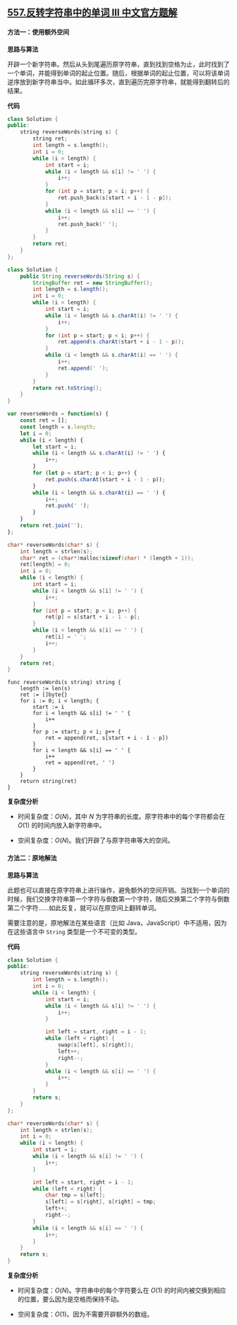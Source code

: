 ## [557.反转字符串中的单词 III 中文官方题解](https://leetcode.cn/problems/reverse-words-in-a-string-iii/solutions/100000/fan-zhuan-zi-fu-chuan-zhong-de-dan-ci-iii-by-lee-2)
#### 方法一：使用额外空间

**思路与算法**

开辟一个新字符串。然后从头到尾遍历原字符串，直到找到空格为止，此时找到了一个单词，并能得到单词的起止位置。随后，根据单词的起止位置，可以将该单词逆序放到新字符串当中。如此循环多次，直到遍历完原字符串，就能得到翻转后的结果。

**代码**

```C++ [sol1-C++]
class Solution {
public:
    string reverseWords(string s) {
        string ret;
        int length = s.length();
        int i = 0;
        while (i < length) {
            int start = i;
            while (i < length && s[i] != ' ') {
                i++;
            }
            for (int p = start; p < i; p++) {
                ret.push_back(s[start + i - 1 - p]);
            }
            while (i < length && s[i] == ' ') {
                i++;
                ret.push_back(' ');
            }
        }
        return ret;
    }
};
```

```Java [sol1-Java]
class Solution {
    public String reverseWords(String s) {
        StringBuffer ret = new StringBuffer();
        int length = s.length();
        int i = 0;
        while (i < length) {
            int start = i;
            while (i < length && s.charAt(i) != ' ') {
                i++;
            }
            for (int p = start; p < i; p++) {
                ret.append(s.charAt(start + i - 1 - p));
            }
            while (i < length && s.charAt(i) == ' ') {
                i++;
                ret.append(' ');
            }
        }
        return ret.toString();
    }
}
```

```JavaScript [sol1-JavaScript]
var reverseWords = function(s) {
    const ret = [];
    const length = s.length;
    let i = 0;
    while (i < length) {
        let start = i;
        while (i < length && s.charAt(i) != ' ') {
            i++;
        }
        for (let p = start; p < i; p++) {
            ret.push(s.charAt(start + i - 1 - p));
        }
        while (i < length && s.charAt(i) == ' ') {
            i++;
            ret.push(' ');
        }
    }
    return ret.join('');
};
```

```C [sol1-C]
char* reverseWords(char* s) {
    int length = strlen(s);
    char* ret = (char*)malloc(sizeof(char) * (length + 1));
    ret[length] = 0;
    int i = 0;
    while (i < length) {
        int start = i;
        while (i < length && s[i] != ' ') {
            i++;
        }
        for (int p = start; p < i; p++) {
            ret[p] = s[start + i - 1 - p];
        }
        while (i < length && s[i] == ' ') {
            ret[i] = ' ';
            i++;
        }
    }
    return ret;
}
```

```golang [sol1-Golang]
func reverseWords(s string) string {
    length := len(s)
    ret := []byte{}
    for i := 0; i < length; {
        start := i
        for i < length && s[i] != ' ' {
            i++
        }
        for p := start; p < i; p++ {
            ret = append(ret, s[start + i - 1 - p])
        }
        for i < length && s[i] == ' ' {
            i++
            ret = append(ret, ' ')
        }
    }
    return string(ret)
}
```

**复杂度分析**

- 时间复杂度：$O(N)$，其中 $N$ 为字符串的长度。原字符串中的每个字符都会在 $O(1)$ 的时间内放入新字符串中。

- 空间复杂度：$O(N)$。我们开辟了与原字符串等大的空间。

#### 方法二：原地解法

**思路与算法**

此题也可以直接在原字符串上进行操作，避免额外的空间开销。当找到一个单词的时候，我们交换字符串第一个字符与倒数第一个字符，随后交换第二个字符与倒数第二个字符……如此反复，就可以在原空间上翻转单词。

需要注意的是，原地解法在某些语言（比如 Java，JavaScript）中不适用，因为在这些语言中 `String` 类型是一个不可变的类型。

**代码**

```C++ [sol2-C++]
class Solution {
public: 
    string reverseWords(string s) {
        int length = s.length();
        int i = 0;
        while (i < length) {
            int start = i;
            while (i < length && s[i] != ' ') {
                i++;
            }

            int left = start, right = i - 1;
            while (left < right) {
                swap(s[left], s[right]);
                left++;
                right--;
            }
            while (i < length && s[i] == ' ') {
                i++;
            }
        }
        return s;
    }
};
```

```C [sol2-C]
char* reverseWords(char* s) {
    int length = strlen(s);
    int i = 0;
    while (i < length) {
        int start = i;
        while (i < length && s[i] != ' ') {
            i++;
        }

        int left = start, right = i - 1;
        while (left < right) {
            char tmp = s[left];
            s[left] = s[right], s[right] = tmp;
            left++;
            right--;
        }
        while (i < length && s[i] == ' ') {
            i++;
        }
    }
    return s;
}
```

**复杂度分析**

- 时间复杂度：$O(N)$。字符串中的每个字符要么在 $O(1)$ 的时间内被交换到相应的位置，要么因为是空格而保持不动。

- 空间复杂度：$O(1)$。因为不需要开辟额外的数组。